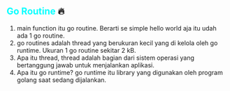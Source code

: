 ## <span style="color:cyan">Go Routine</span> 🔥
1. main function itu go routine. Berarti se simple hello world aja itu udah ada 1 go routine.
2. go routines adalah thread yang berukuran kecil yang di kelola oleh go runtime. Ukuran 1 go routine sekitar 2 kB.
3. Apa itu thread, thread adalah bagian dari sistem operasi yang bertanggung jawab untuk menjalankan aplikasi.
4. Apa itu go runtime? go runtime itu library yang digunakan oleh program golang saat sedang dijalankan.